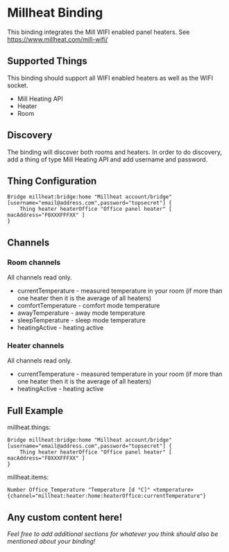 # Millheat Binding

This binding integrates the Mill WIFI enabled panel heaters. See https://www.millheat.com/mill-wifi/

## Supported Things

This binding should support all WIFI enabled heaters as well as the WIFI socket.

* Mill Heating API
* Heater
* Room

## Discovery

The binding will discover both rooms and heaters. 
In order to do discovery, add a thing of type Mill Heating API and add username and password.


## Thing Configuration

```
Bridge millheat:bridge:home "Millheat account/bridge" [username="email@address.com",password="topsecret"] {
    Thing heater heaterOffice "Office panel heater" [ macAddress="F0XXXFFFXX" ]
}
```

## Channels


### Room channels

All channels read only.

* currentTemperature - measured temperature in your room (if more than one heater then it is the average of all heaters)
* comfortTemperature - comfort mode temperature 
* awayTemperature - away mode temperature 
* sleepTemperature - sleep mode temperature 
* heatingActive - heating active

### Heater channels

All channels read only.

* currentTemperature - measured temperature in your room (if more than one heater then it is the average of all heaters)
* heatingActive - heating active


## Full Example

millheat.things:

```
Bridge millheat:bridge:home "Millheat account/bridge" [username="email@address.com",password="topsecret"] {
    Thing heater heaterOffice "Office panel heater" [ macAddress="F0XXXFFFXX" ]
}
```

millheat.items:

```
Number Office_Temperature "Temperature [d °C]" <temperature>  {channel="millheat:heater:home:heaterOffice:currentTemperature"}
```

## Any custom content here!

_Feel free to add additional sections for whatever you think should also be mentioned about your binding!_

